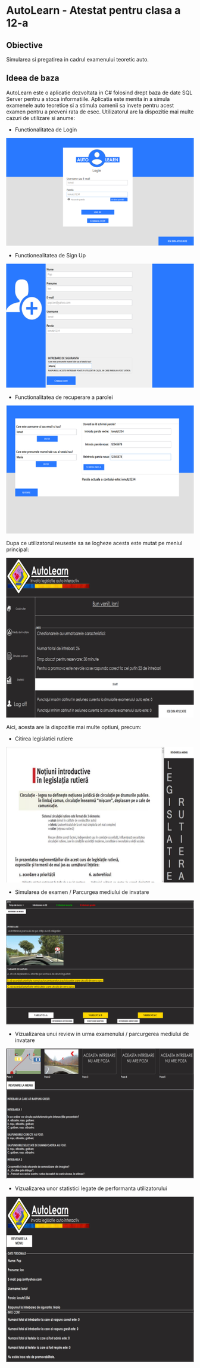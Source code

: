 # AutoLearn - Atestat pentru clasa a 12-a
## Obiective
Simularea si pregatirea in cadrul examenului teoretic auto.


## Ideea de baza
AutoLearn este o aplicatie dezvoltata in C# folosind drept baza de date SQL Server pentru a stoca informatiile. Aplicatia este menita in a simula examenele auto teoretice si a stimula oamenii sa invete pentru acest examen pentru a preveni rata de esec. Utilizatorul are la dispozitie mai multe cazuri de utilizare si anume:

- Functionalitatea de Login

<img src = "readme-pics/login.PNG">

- Functionealitatea de Sign Up

<img src = "readme-pics/signup.PNG">

- Functionalitatea de recuperare a parolei

<img src = "readme-pics/recover.PNG">

Dupa ce utilizatorul reuseste sa se logheze acesta este mutat pe meniul principal:

<img src = "readme-pics/menu.PNG">

Aici, acesta are la dispozitie mai multe optiuni, precum:

- Citirea legislatiei rutiere

<img src = "readme-pics/legislatie.png">

- Simularea de examen / Parcurgea mediului de invatare

<img src = "readme-pics/exam.PNG">

- Vizualizarea unui review in urma examenului / parcurgerea mediului de invatare

<img src = "readme-pics/review.PNG">

- Vizualizarea unor statistici legate de performanta utilizatorului

<img src = "readme-pics/statistics.PNG">


